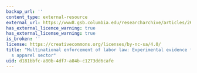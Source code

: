 ```yaml
---
backup_url: ''
content_type: external-resource
external_url: https://www8.gsb.columbia.edu/researcharchive/articles/26229
has_external_licence_warning: true
has_external_license_warning: true
is_broken: ''
license: https://creativecommons.org/licenses/by-nc-sa/4.0/
title: "Multinational enforcement of labor law: Experimental evidence from Bangladesh\u2019\
  s apparel sector"
uid: d181bbfc-a80b-4df7-a84b-c1273dd6cafe
---
```

